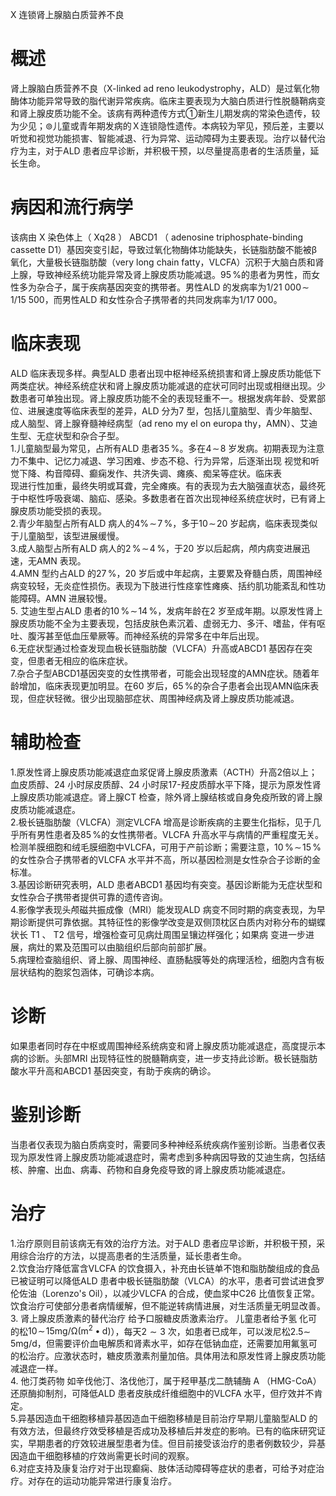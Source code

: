 X 连锁肾上腺脑白质营养不良  
# 概述  
肾上腺脑白质营养不良（X-linked ad reno leukodystrophy，ALD）是过氧化物酶体功能异常导致的脂代谢异常疾病。临床主要表现为大脑白质进行性脱髓鞘病变和肾上腺皮质功能不全。该病有两种遗传方式①新生儿期发病的常染色遗传，较为少见；$\circledcirc$儿童或青年期发病的Ｘ连锁隐性遗传。本病较为罕见，预后差，主要以听觉和视觉功能损害、智能减退、行为异常、运动障碍为主要表现。治疗以替代治疗为主，对于ALD 患者应早诊断，并积极干预，以尽量提高患者的生活质量，延长生命。  
# 病因和流行病学  
该病由 X  染色体上（ Xq28 ） ABCD1 （ adenosine triphosphate-binding cassette D1）基因突变引起，导致过氧化物酶体功能缺失，长链脂肪酸不能被β氧化，大量极长链脂肪酸（very long chain fatty，VLCFA）沉积于大脑白质和肾上腺，导致神经系统功能异常及肾上腺皮质功能减退。$95\,\%$的患者为男性，而女性多为杂合子，属于疾病基因突变的携带者。男性ALD 的发病率为$1/21\ 000\!\sim\!1/15\ 500$，而男性ALD 和女性杂合子携带者的共同发病率为$1/17\;000$。  
# 临床表现  
ALD 临床表现多样。典型ALD 患者出现中枢神经系统损害和肾上腺皮质功能低下两类症状。神经系统症状和肾上腺皮质功能减退的症状可同时出现或相继出现。少数患者可单独出现。肾上腺皮质功能不全的表现轻重不一。根据发病年龄、受累部位、进展速度等临床表型的差异，ALD 分为7 型，包括儿童脑型、青少年脑型、成人脑型、肾上腺脊髓神经病型（ad reno my el on europa thy，AMN）、艾迪生型、无症状型和杂合子型。  
1.儿童脑型最为常见，占所有ALD 患者$35\,\%$。多在$4\!\sim\!8$ 岁发病。初期表现为注意力不集中、记忆力减退、学习困难、步态不稳、行为异常，后逐渐出现 视觉和听觉下降、构音障碍、癫痫发作、共济失调、瘫痪、痴呆等症状。临床表  
现进行性加重，最终失明或耳聋，完全瘫痪。有的表现为去大脑强直状态，最终死于中枢性呼吸衰竭、脑疝、感染。多数患者在首次出现神经系统症状时，已有肾上腺皮质功能受损的表现。  
2.青少年脑型占所有ALD 病人的$4\%\!\sim\!7\,\%$，多于$10\!\sim\!20$ 岁起病，临床表现类似于儿童脑型，该型进展缓慢。  
3.成人脑型占所有ALD 病人的$2\,\%\!\sim\!4\,\%$，于20 岁以后起病，颅内病变进展迅速，无AMN 表现。  
4.AMN 型约占ALD 的$27\,\%$，20 岁后或中年起病，主要累及脊髓白质，周围神经病变较轻，无炎症性损伤。表现为下肢进行性痉挛性瘫痪、括约肌功能紊乱和性功能障碍。AMN 进展较慢。  
5. 艾迪生型占ALD 患者的$10\,\%\!\sim\!14\,\%$，发病年龄在2 岁至成年期。以原发性肾上腺皮质功能不全为主要表现，包括皮肤色素沉着、虚弱无力、多汗、嗜盐，伴有呕吐、腹泻甚至低血压晕厥等。而神经系统的异常多在中年后出现。  
6.无症状型通过检查发现血极长链脂肪酸（VLCFA）升高或ABCD1 基因存在突变，但患者无相应的临床症状。  
7.杂合子型ABCD1基因突变的女性携带者，可能会出现轻度的AMN症状。随着年龄增加，临床表现更加明显。在60 岁后，$65\,\%$的杂合子患者会出现AMN临床表现，但症状轻微。很少出现脑部症状、周围神经病及肾上腺皮质功能减退。  
# 辅助检查  
1.原发性肾上腺皮质功能减退症血浆促肾上腺皮质激素（ACTH）升高2倍以上；血皮质醇、24 小时尿皮质醇、24 小时尿17-羟皮质醇水平下降，提示为原发性肾上腺皮质功能减退症。肾上腺CT 检查，除外肾上腺结核或自身免疫所致的肾上腺皮质功能减退症。  
2.极长链脂肪酸（VLCFA）测定VLCFA 增高是诊断疾病的主要生化指标，见于几乎所有男性患者及$85\,\%$的女性携带者。VLCFA 升高水平与病情的严重程度无关。检测羊膜细胞和绒毛膜细胞中VLCFA，可用于产前诊断；需要注意，$10\,\%\!\sim\!15\,\%$的女性杂合子携带者的VLCFA 水平并不高，所以基因检测是女性杂合子诊断的金标准。  
3.基因诊断研究表明，ALD 患者ABCD1 基因均有突变。基因诊断能为无症状型和女性杂合子携带者提供可靠的遗传咨询。  
4.影像学表现头颅磁共振成像（MRI）能发现ALD 病变不同时期的病变表现，为早期诊断提供可靠依据。其特征性的影像学改变是双侧顶枕区白质内对称分布的蝴蝶状长 T1 、 T2  信号，增强检查可见病灶周围呈镶边样强化；如果病 变进一步进展，病灶的累及范围可以由脑组织后部向前部扩展。  
5.病理检查脑组织、肾上腺、周围神经、直肠黏膜等处的病理活检，细胞内含有板层状结构的胞浆包涵体，可确诊本病。  
# 诊断  
如果患者同时存在中枢或周围神经系统病变和肾上腺皮质功能减退症，高度提示本病的诊断。头部MRI 出现特征性的脱髓鞘病变，进一步支持此诊断。极长链脂肪酸水平升高和ABCD1 基因突变，有助于疾病的确诊。  
# 鉴别诊断  
当患者仅表现为脑白质病变时，需要同多种神经系统疾病作鉴别诊断。当患者仅表现为原发性肾上腺皮质功能减退症时，需考虑到多种病因导致的艾迪生病，包括结核、肿瘤、出血、病毒、药物和自身免疫导致的肾上腺皮质功能减退症。  
# 治疗  
1.治疗原则目前该病无有效的治疗方法。对于ALD 患者应早诊断，并积极干预，采用综合治疗的方法，以提高患者的生活质量，延长患者生命。  
2.饮食治疗降低富含VLCFA 的饮食摄入，补充由长链单不饱和脂肪酸组成的食品已被证明可以降低ALD 患者中极长链脂肪酸（VLCA）的水平，患者可尝试进食罗伦佐油（Lorenzo's Oil），以减少VLCFA 的合成，使血浆中C26 比值恢复正常。饮食治疗可使部分患者病情缓解，但不能逆转病情进展，对生活质量无明显改善。  
3. 肾上腺皮质激素的替代治疗 给予口服糖皮质激素治疗。 儿童患者给予氢 化可的松$10\!\sim\!15\mathrm{mg/\Omega(m^{2}\bullet d)}$），每天$2{\sim}3$ 次，如患者已成年，可以泼尼松$2.5\sim$ $5\mathrm{m}\mathrm{g}/\mathrm{d}$，但需要评价血电解质和肾素水平，如存在低钠血症，还需要加用氟氢可的松治疗。应激状态时，糖皮质激素剂量加倍。具体用法和原发性肾上腺皮质功能减退症一样。  
4. 他汀类药物 如辛伐他汀、洛伐他汀，属于羟甲基戊二酰辅酶 A （HMG-CoA）还原酶抑制剂，可降低ALD 患者皮肤成纤维细胞中的VLCFA 水平，但疗效并不肯定。  
5.异基因造血干细胞移植异基因造血干细胞移植是目前治疗早期儿童脑型ALD 的有效方法，但最终疗效受移植是否成功及移植后并发症的影响。已有的临床研究证实，早期患者的疗效较进展型患者为佳。但目前接受该治疗的患者例数较少，异基因造血干细胞移植的疗效尚需更长时间的观察。  
6.对症支持及康复治疗对于出现癫痫、肢体活动障碍等症状的患者，可给予对症治疗。对存在的运动功能异常进行康复治疗。  
